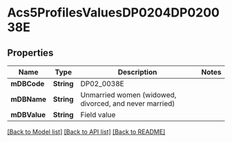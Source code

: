 # Acs5ProfilesValuesDP0204DP020038E

## Properties
Name | Type | Description | Notes
------------ | ------------- | ------------- | -------------
**mDBCode** | **String** | DP02_0038E | 
**mDBName** | **String** | Unmarried women (widowed, divorced, and never married) | 
**mDBValue** | **String** | Field value | 

[[Back to Model list]](../README.md#documentation-for-models) [[Back to API list]](../README.md#documentation-for-api-endpoints) [[Back to README]](../README.md)


